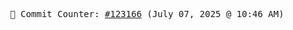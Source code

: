 <p align="center">
    <samp>
        📮 Commit Counter: <a href="https://github.com/Javascript-void0/Javascript-void0/commits/main">#123166</a> (July 07, 2025 @ 10:46 AM)
    </samp>
</p>